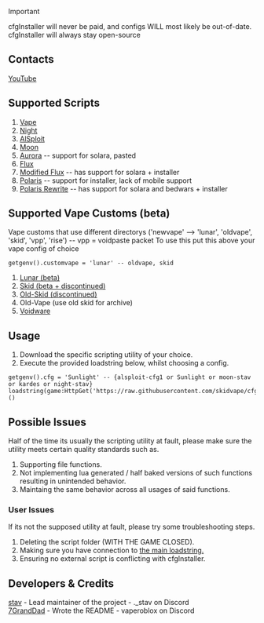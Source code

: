 > [!IMPORTANT]
> cfgInstaller will never be paid, and configs WILL most likely be out-of-date.
> cfgInstaller will always stay open-source
## Contacts
[YouTube](https://youtube.com/@stavexploitz)

## Supported Scripts
1. [Vape](https://github.com/7GrandDadPGN/VapeV4ForRoblox)
2. [Night](https://discord.gg/Nt4BnPnYPB)
3. [AlSploit](https://discord.gg/BgaPWbrjyJ)
4. [Moon](https://discord.gg/GyKEDmVkPQ)
5. [Aurora](https://github.com/cocotv666/Aurora) -- support for solara, pasted
6. [Flux](https://discord.gg/X4T9HrK2ge)
7. [Modified Flux](https://github.com/sstvskids/Flux) -- has support for solara + installer
8. [Polaris](https://github.com/sstvskids/Polaris) -- support for installer, lack of mobile support
9. [Polaris Rewrite](https://github.com/sstvskids/PolarisRewrite) -- has support for solara and bedwars + installer

## Supported Vape Customs (beta)
Vape customs that use different directorys ('newvape' --> 'lunar', 'oldvape', 'skid', 'vpp', 'rise') -- vpp = voidpaste packet
To use this put this above your vape config of choice
```luau
getgenv().customvape = 'lunar' -- oldvape, skid
```
1. [Lunar (beta)](https://discord.gg/4e7CJCxGE6)
2. [Skid (beta + discontinued)](https://github.com/skidvape/SkidForRoblox)
3. [Old-Skid (discontinued)](https://github.com/sstvskids/SkidVapeForRoblox)
4. Old-Vape (use old skid for archive)
5. [Voidware](https://github.com/VapeVoidware/)

## Usage
1. Download the specific scripting utility of your choice.
2. Execute the provided loadstring below, whilst choosing a config.
```luau
getgenv().cfg = 'Sunlight' -- {alsploit-cfg1 or Sunlight or moon-stav or kardes or night-stav}
loadstring(game:HttpGet('https://raw.githubusercontent.com/skidvape/cfgInstaller/refs/heads/main/installer.luau'))()
```

## Possible Issues
Half of the time its usually the scripting utility at fault, please make sure the utility meets certain quality standards such as.
1. Supporting file functions.
2. Not implementing lua generated / half baked versions of such functions resulting in unintended behavior.
3. Maintaing the same behavior across all usages of said functions.
### User Issues
If its not the supposed utility at fault, please try some troubleshooting steps.
1. Deleting the script folder (WITH THE GAME CLOSED).
2. Making sure you have connection to [the main loadstring.](https://raw.githubusercontent.com/skidvape/cfgInstaller/refs/heads/main/installer.luau)
3. Ensuring no external script is conflicting with cfgInstaller.

## Developers & Credits
[stav](https://github.com/sstvskids) - Lead maintainer of the project - ._stav on Discord
<br/>
[7GrandDad](https://github.com/7GrandDadPGN) - Wrote the README - vaperoblox on Discord

